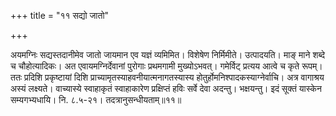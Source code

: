 +++
title = "११ सद्यो जातो"

+++

अयमग्निः सद्यस्तदानीमेव जातो जायमान एव यज्ञं व्यमिमित। विशेषेण निर्मिमीते। उत्पादयति। माङ् माने शब्दे च चौहोत्यादिकः। अत एवायमग्निर्देवानां पुरोगाः प्रथमगामी मुख्योऽभवत्। गमेर्विट् प्रत्यय आत्वे च कृते रूपम्। ततः प्रदिशि प्रकृष्टायां दिशि प्राच्यामृतस्याहवनीयात्मनागतस्यास्य होतुर्होमनिश्पादकस्याग्नेर्वाचि। अत्र वागाश्रय अस्यं लक्ष्यते। वाच्यास्ये स्वाहाकृतं स्वाहाकारेण प्रक्षिप्तं हविः सर्वे देवा अदन्तु। भक्षयन्तु। इदं सूक्तं यास्केन सम्यगभ्यधायि। नि. ८.५-२१। तदत्रानुसन्धीयताम्॥११॥